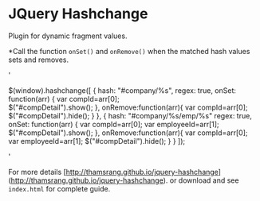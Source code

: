 JQuery Hashchange
=================

Plugin for dynamic fragment values.

*Call the function `onSet()` and `onRemove()` when the matched hash values sets and removes.

'

 $(window).hashchange([
                {
                    hash: "#company/%s",
                    regex: true,
                    onSet: function(arr) {
                        var compId=arr[0];                      
                        $("#compDetail").show();
                    },
                    onRemove:function(arr){
                        var compId=arr[0];
                        $("#compDetail").hide();
                    }
                },
                {
                    hash: "#company/%s/emp/%s"
                    regex: true,
                    onSet: function(arr) {
                        var compId=arr[0]; 
                        var employeeId=arr[1];
                        $("#compDetail").show();
                    },
                    onRemove:function(arr){
                        var compId=arr[0]; 
                        var employeeId=arr[1];
                        $("#compDetail").hide();
                    }
                }
]);

'


For more details [http://thamsrang.github.io/jquery-hashchange] (http://thamsrang.github.io/jquery-hashchange).
or download and see `index.html` for complete guide.

